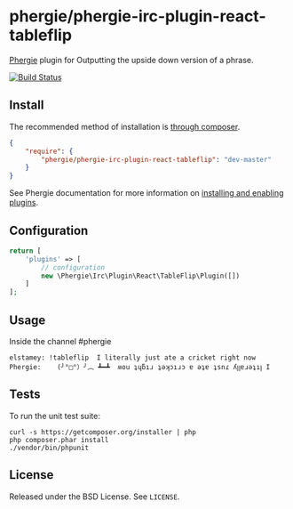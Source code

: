 # phergie/phergie-irc-plugin-react-tableflip

[Phergie](http://github.com/phergie/phergie-irc-bot-react/) plugin for Outputting the upside down version of a phrase.

[![Build Status](https://secure.travis-ci.org/elstamey/phergie-irc-plugin-react-tableflip.png?branch=master)](http://travis-ci.org/phergie/phergie-irc-plugin-react-tableflip)

## Install

The recommended method of installation is [through composer](http://getcomposer.org).

```JSON
{
    "require": {
        "phergie/phergie-irc-plugin-react-tableflip": "dev-master"
    }
}
```

See Phergie documentation for more information on
[installing and enabling plugins](https://github.com/phergie/phergie-irc-bot-react/wiki/Usage#plugins).

## Configuration

```php
return [
    'plugins' => [
        // configuration
        new \Phergie\Irc\Plugin\React\TableFlip\Plugin([])
    ]
];
```

## Usage

Inside the channel #phergie

```
elstamey: !tableflip  I literally just ate a cricket right now
Phergie: 	(╯°□°）╯︵ ┻━┻  ʍou ʇɥƃıɹ ʇǝʞɔıɹɔ ɐ ǝʇɐ ʇsnɾ ʎꞁꞁɐɹǝʇıꞁ I
```

## Tests

To run the unit test suite:

```
curl -s https://getcomposer.org/installer | php
php composer.phar install
./vendor/bin/phpunit
```


## License

Released under the BSD License. See `LICENSE`.

